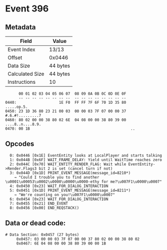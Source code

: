 # Event 396

## Metadata

| Field           | Value    |
|-----------------|----------|
| Event Index     | 13/13    |
| Offset          | 0x0446   |
| Data Size       | 44 bytes |
| Calculated Size | 44 bytes |
| Instructions    | 10       |

```
      00 01 02 03 04 05 06 07  08 09 0A 0B 0C 0D 0E 0F
      -- -- -- -- -- -- -- --  -- -- -- -- -- -- -- --
0440:                   1E F0  FF FF 7F 6F 70 1D 35 80        .....op.5.
0450: 23 1D 36 80 23 21 00 03  00 00 03 7F 07 00 00 37  #.6.#!.........7
0460: 80 02 00 00 38 80 02 6E  04 08 00 00 38 80 39 00  ....8..n....8.9.
0470: 00 1B                                             ..              
```

## Opcodes

```
  0: 0x0446 [0x1E] EventEntity looks at LocalPlayer and starts talking
  1: 0x044B [0x6F] WAIT_FRAME_DELAY: Yield until WaitTime reaches zero
  2: 0x044C [0x70] WAIT_ENTITY_RENDER_FLAG: Wait while EventEntity->Render.Flags3 bit 2 is set (cancel turn if not)
  3: 0x044D [0x1D] PRINT_EVENT_MESSAGE(message_id=8210*)
    → "Could I trouble you to find another \u0001\u00053\u0002\u0000\u0000\u0000-ethy for me?\u007F1\u0000\u0007"
  4: 0x0450 [0x23] WAIT_FOR_DIALOG_INTERACTION
  5: 0x0451 [0x1D] PRINT_EVENT_MESSAGE(message_id=8211*)
    → "We're counting on you!\u007F1\u0000\u0007"
  6: 0x0454 [0x23] WAIT_FOR_DIALOG_INTERACTION
  7: 0x0455 [0x21] END_EVENT
  8: 0x0456 [0x00] END_REQSTACK()
```

## Data or dead code:

```
# Data Section: 0x0457 (27 bytes)
     0x0457: 03 00 00 03 7F 07 00 00 37 80 02 00 00 38 80 02
     0x0467: 6E 04 08 00 00 38 80 39 00 00 1B
```